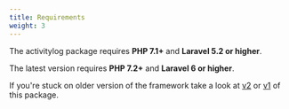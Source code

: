 ```yaml
---
title: Requirements
weight: 3
---
```


The activitylog package requires **PHP 7.1+** and **Laravel 5.2 or higher**. 

The latest version requires **PHP 7.2+** and **Laravel 6 or higher**.

If you're stuck on older version of the framework take a look at [v2](https://docs.spatie.be/laravel-activitylog/v2) or [v1](https://docs.spatie.be/laravel-activitylog/v2) of this package.
